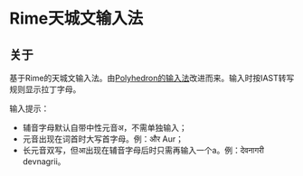 # Rime天城文输入法

## 关于
基于Rime的天城文输入法。由[Polyhedron的输入法](https://github.com/biopolyhedron/rime-devanagari)改进而来。输入时按IAST转写规则显示拉丁字母。

输入提示：
- 辅音字母默认自带中性元音अ，不需单独输入；
- 元音出现在词首时大写首字母。例：और Aur；
- 长元音双写，但आ出现在辅音字母后时只需再输入一个a。例：देवनागरी devnagrii。

